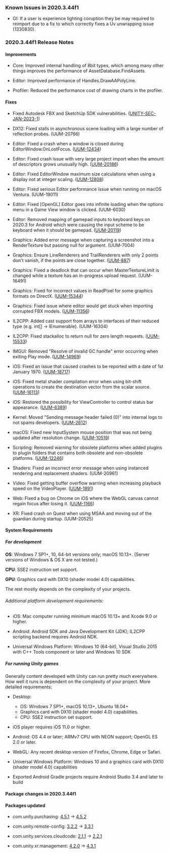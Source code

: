 ### Known Issues in 2020.3.44f1

- GI: If a user is experience lighting coruption they be may required to reimport due to a fix to which correctly fixes a Uv unwrapping issue \(1330830\).



### 2020.3.44f1 Release Notes

#### Improvements

- Core: Improved internal handling of 8bit types, which among many other things improves the performance of AssetDatabase.FindAssets.

- Editor: Improved performance of Handles.DrawAAPolyLine.

- Profiler: Reduced the performance cost of drawing charts in the profiler.



#### Fixes

- Fixed Autodesk FBX and SketchUp SDK vulnerabilities. ([UNITY-SEC-JAN-2023-1](https://unity.com/security/jan-2023-01))

- DX12: Fixed stalls in asynchronous scene loading with a large number of reflection probes.
    (UUM-20766)

- Editor: Fixed a crash when a window is closed during EditorWindow.OnLostFocus.
    ([UUM-12434](https://issuetracker.unity3d.com/issues/error-slash-crash-when-editorwindow-dot-close-is-called-in-editorwindow-dot-onlostfocus))

- Editor: Fixed crash issue with very large project import when the amount of descriptors grows unusually high.
    ([UUM-20186](https://issuetracker.unity3d.com/issues/crash-on-gfxtaskexecutord3d12-addrequiredresourcebarriers-when-opening-the-project))

- Editor: Fixed EditorWindow maximum size calculations when using a display not at integer scaling.
    ([UUM-12808](https://issuetracker.unity3d.com/issues/windows-custom-editorwindow-height-is-6-pixels-longer-than-the-maxsize-slash-minsize-when-its-set-to-the-biggest-slash-smallest-size))

- Editor: Fixed serious Editor performance issue when running on macOS Ventura.
    (UUM-19011)

- Editor: Fixed \[OpenGL\] Editor goes into infinite loading when the options menu in a Game View window is clicked.
    (UUM-6030)

- Editor: Removed mapping of gamepad inputs to keyboard keys on 2020.3 for Android which were causing the input scheme to be keyboard when it should be gamepad.
    ([UUM-20119](https://issuetracker.unity3d.com/issues/android-playerinput-dot-currentcontrolscheme-displays-keyboard-inputcontrolscheme-when-pressing-gamepads-rb-lb-or-view-buttons))

- Graphics: Added error message when capturing a screenshot into a RenderTexture but passing null for argument.
    (UUM-7004)

- Graphics: Ensure LineRenderers and TrailRenderers with only 2 points don't vanish, if the points are close together.
    ([UUM-887](https://issuetracker.unity3d.com/issues/backport-linerenderer-is-not-drawn-if-the-length-is-0-dot-003162-or-less))

- Graphics: Fixed a deadlock that can occur when MasterTextureLimit is changed while a texture has an in-progress upload request.
    (UUM-16491)

- Graphics: Fixed for incorrect values in ReadPixel for some graphics formats on DirectX.
    ([UUM-15344](https://issuetracker.unity3d.com/issues/incorrect-values-in-readpixel-for-some-16bit-graphicsformat-when-on-windows))

- Graphics: Fixed issue where editor would get stuck when importing corrupted FBX models.
    ([UUM-11356](https://issuetracker.unity3d.com/issues/buffermetal-allocnewversionedbuffer-exhibits-low-performance-and-high-memory-usage))

- IL2CPP: Added cast support from arrays to interfaces of their reduced type \(e.g. int\[\] -&gt; IEnumerable\).
    (UUM-16304)

- IL2CPP: Fixed stackalloc to return null for zero length requests.
    ([UUM-15533](https://issuetracker.unity3d.com/issues/stackalloc-int-0-returns-incorrect-result-when-the-project-is-built-with-il2cpp))

- IMGUI: Removed "Resolve of invalid GC handle" error occurring when exiting Play mode.
    ([UUM-14969](https://issuetracker.unity3d.com/issues/2020-dot-3-resolve-of-invalid-gc-handle-error-occurs-when-exiting-play-mode-after-creating-a-tilemap))

- iOS: Fixed an issue that caused crashes to be reported with a date of 1st January 1970.
    ([UUM-18717](https://issuetracker.unity3d.com/issues/ios-crashreport-dot-text-returns-empty-strings-and-crashreport-dot-time-returns-date-1-slash-1-slash-1970-when-using-crashreport))

- iOS: Fixed metal shader compilation error when using bit-shift operations to create the destination vector from the scalar source.
    ([UUM-16113](https://issuetracker.unity3d.com/issues/ios-macos-assertion-failed-errors-appear-when-using-bit-shift-operations))

- iOS: Restored the possibility for ViewController to control status bar appearance.
    ([UUM-6389](https://issuetracker.unity3d.com/issues/ios-disabling-status-bar-hidden-on-devices-without-a-notch-is-not-working))

- Kernel: Moved "Sending message header failed \(0\)" into internal logs to not spams developers.
    ([UUM-2612](https://issuetracker.unity3d.com/issues/android-profiler-sending-message-header-failed-0-warning-message-outputted-when-switching-profiler-connections))

- macOS: Fixed new InputSystem mouse position that was not being updated after resolution change.
    ([UUM-10519](https://issuetracker.unity3d.com/issues/mouse-position-is-not-updated-when-screen-resolution-is-changed))

- Scripting: Removed warning for obsolete platforms when added plugins to plugin folders that contains both obsolete and non-obsolete platforms.
    ([UUM-12246](https://issuetracker.unity3d.com/issues/cannot-set-deprecated-build-target-osxintel-warning-appears-when-setting-pluginimporters-compatible-platform-to-osx))

- Shaders: Fixed an incorrect error message when using instanced rendering and replacement shaders.
    (UUM-20961)

- Video: Fixed getting buffer overflow warning when increasing playback speed on the VideoPlayer.
    ([UUM-1891](https://issuetracker.unity3d.com/issues/backport-videoplayer-buffer-overflow-warnings-when-we-start-playing-vp8-video-with-increased-playback-speed))

- Web: Fixed a bug on Chrome on iOS where the WebGL canvas cannot regain focus after losing it.
    ([UUM-1166](https://issuetracker.unity3d.com/issues/ios-chrome-ui-button-stops-working-after-opening-new-tab-and-going-back-to-unity-project-tab))

- XR: Fixed crash on Quest when using MSAA and moving out of the guardian during startup.
    (UUM-20525)



#### System Requirements

##### For development

**OS**: Windows 7 SP1+, 10, 64-bit versions only; macOS 10.13+. (Server versions of Windows & OS X are not tested.)

**CPU**: SSE2 instruction set support.

**GPU**: Graphics card with DX10 (shader model 4.0) capabilities.

The rest mostly depends on the complexity of your projects.

###### Additional platform development requirements:

- iOS: Mac computer running minimum macOS 10.13+ and Xcode 9.0 or higher.

- Android: Android SDK and Java Development Kit (JDK); IL2CPP scripting backend requires Android NDK.

- Universal Windows Platform: Windows 10 (64-bit), Visual Studio 2015 with C++ Tools component or later and Windows 10 SDK

##### For running Unity games

Generally content developed with Unity can run pretty much everywhere. How well it runs is dependent on the complexity of your project. More detailed requirements:

- Desktop:
  - OS: Windows 7 SP1+, macOS 10.13+, Ubuntu 18.04+
  - Graphics card with DX10 (shader model 4.0) capabilities.
  - CPU: SSE2 instruction set support.

- iOS player requires iOS 11.0 or higher.

- Android: OS 4.4 or later; ARMv7 CPU with NEON support; OpenGL ES 2.0 or later.

- WebGL: Any recent desktop version of Firefox, Chrome, Edge or Safari.

- Universal Windows Platform: Windows 10 and a graphics card with DX10 (shader model 4.0) capabilities

- Exported Android Gradle projects require Android Studio 3.4 and later to build


#### Package changes in 2020.3.44f1

#### Packages updated

- com.unity.purchasing: [4.5.1](https://docs.unity3d.com/Packages/com.unity.purchasing@4.5//changelog/CHANGELOG.html) &#x2192; [4.5.2](https://docs.unity3d.com/Packages/com.unity.purchasing@4.5//changelog/CHANGELOG.html)

- com.unity.remote-config: [3.2.2](https://docs.unity3d.com/Packages/com.unity.remote-config@3.2//changelog/CHANGELOG.html) &#x2192; [3.3.1](https://docs.unity3d.com/Packages/com.unity.remote-config@3.3//changelog/CHANGELOG.html)

- com.unity.services.cloudcode: [2.1.1](https://docs.unity3d.com/Packages/com.unity.services.cloudcode@2.1//changelog/CHANGELOG.html) &#x2192; [2.2.1](https://docs.unity3d.com/Packages/com.unity.services.cloudcode@2.2//changelog/CHANGELOG.html)

- com.unity.xr.management: [4.2.0](https://docs.unity3d.com/Packages/com.unity.xr.management@4.2//changelog/CHANGELOG.html) &#x2192; [4.3.1](https://docs.unity3d.com/Packages/com.unity.xr.management@4.3//changelog/CHANGELOG.html)